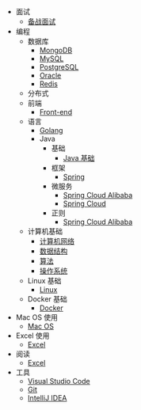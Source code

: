- 面试
  - [备战面试](./docs/a-1备战面试.md)
- 编程
  - 数据库
    - [MongoDB](./docs/program/database/mongo.md)
    - [MySQL](./docs/program/database/mysql.md)
    - [PostgreSQL](./docs/program/database/postgres.md)
    - [Oracle](./docs/program/database/oracle.md)
    - [Redis](./docs/program/database/redis.md)
  - 分布式
  - 前端
    - [Front-end](./docs/program/front-end/前端学习笔记.md)
  - 语言
    - [Golang](./docs/program/language/go/go.md)
    - Java
      - 基础
        - [Java 基础](./docs/b-1面试题总结-Java基础.md)
      - 框架
        - [Spring](./docs/program/language/java/框架/Spring.md)
      - 微服务
        - [Spring Cloud Alibaba](./docs/program/language/java/微服务/spring-cloud-alibaba.md)
        - [Spring Cloud](./docs/program/language/java/微服务/spring-cloud.md)
      - 正则
        - [Spring Cloud Alibaba](./docs/program/language/java/正则/手机号码正则表达式验证.md)
  - 计算机基础
    - [计算机网络](./docs/c-1计算机网络.md)
    - [数据结构](./docs/c-2数据结构.md)
    - [算法](./docs/c-3算法.md)
    - [操作系统](./docs/c-4操作系统.md)
  - Linux 基础
    - [Linux](./docs/linux/linux.md)
  - Docker 基础
    - [Docker](./docs/program/server/docker.md)
- Mac OS 使用
  - [Mac OS](./docs/mac/mac.md)
- Excel 使用
  - [Excel](./docs/excel/excel.md)
- 阅读
  - [Excel](./docs/excel/excel.md)
- 工具
  - [Visual Studio Code](./docs/program/tools/vscode.md)
  - [Git](./docs/program/tools/git.md)
  - [IntelliJ IDEA](./docs/program/tools/idea.md)
